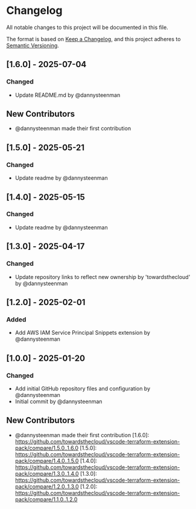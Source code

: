 # Changelog

All notable changes to this project will be documented in this file.

The format is based on [Keep a Changelog](https://keepachangelog.com/en/1.0.0/),
and this project adheres to [Semantic Versioning](https://semver.org/spec/v2.0.0.html).

## [1.6.0] - 2025-07-04

### Changed
- Update README.md by @dannysteenman

## New Contributors
* @dannysteenman made their first contribution
## [1.5.0] - 2025-05-21

### Changed
- Update readme by @dannysteenman

## [1.4.0] - 2025-05-15

### Changed
- Update readme by @dannysteenman

## [1.3.0] - 2025-04-17

### Changed
- Update repository links to reflect new ownership by 'towardsthecloud' by @dannysteenman

## [1.2.0] - 2025-02-01

### Added
- Add AWS IAM Service Principal Snippets extension by @dannysteenman

## [1.0.0] - 2025-01-20

### Changed
- Add initial GitHub repository files and configuration by @dannysteenman
- Initial commit by @dannysteenman

## New Contributors
* @dannysteenman made their first contribution
[1.6.0]: https://github.com/towardsthecloud/vscode-terraform-extension-pack/compare/1.5.0..1.6.0
[1.5.0]: https://github.com/towardsthecloud/vscode-terraform-extension-pack/compare/1.4.0..1.5.0
[1.4.0]: https://github.com/towardsthecloud/vscode-terraform-extension-pack/compare/1.3.0..1.4.0
[1.3.0]: https://github.com/towardsthecloud/vscode-terraform-extension-pack/compare/1.2.0..1.3.0
[1.2.0]: https://github.com/towardsthecloud/vscode-terraform-extension-pack/compare/1.1.0..1.2.0

<!-- generated by git-cliff -->
